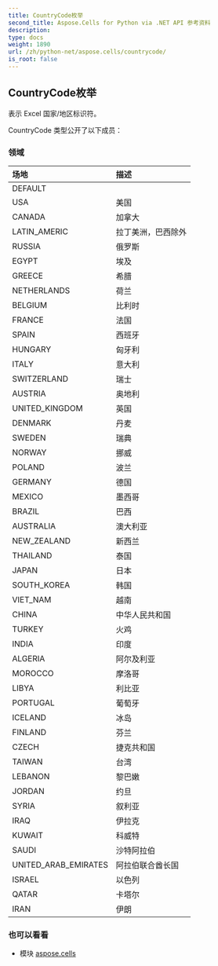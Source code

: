 ```yaml
---
title: CountryCode枚举
second_title: Aspose.Cells for Python via .NET API 参考资料
description:
type: docs
weight: 1890
url: /zh/python-net/aspose.cells/countrycode/
is_root: false
---
```

## CountryCode枚举
表示 Excel 国家/地区标识符。



CountryCode 类型公开了以下成员：

### 领域
|场地|描述|
| :- | :- |
| DEFAULT |  |
| USA |美国|
| CANADA |加拿大|
| LATIN_AMERIC |拉丁美洲，巴西除外|
| RUSSIA |俄罗斯|
| EGYPT |埃及|
| GREECE |希腊|
| NETHERLANDS |荷兰|
| BELGIUM |比利时|
| FRANCE |法国|
| SPAIN |西班牙|
| HUNGARY |匈牙利|
| ITALY |意大利|
| SWITZERLAND |瑞士|
| AUSTRIA |奥地利|
| UNITED_KINGDOM |英国|
| DENMARK |丹麦|
| SWEDEN |瑞典|
| NORWAY |挪威|
| POLAND |波兰|
| GERMANY |德国|
| MEXICO |墨西哥|
| BRAZIL |巴西|
| AUSTRALIA |澳大利亚|
| NEW_ZEALAND |新西兰|
| THAILAND |泰国|
| JAPAN |日本|
| SOUTH_KOREA |韩国|
| VIET_NAM |越南|
| CHINA |中华人民共和国|
| TURKEY |火鸡|
| INDIA |印度|
| ALGERIA |阿尔及利亚|
| MOROCCO |摩洛哥|
| LIBYA |利比亚|
| PORTUGAL |葡萄牙|
| ICELAND |冰岛|
| FINLAND |芬兰|
| CZECH |捷克共和国|
| TAIWAN |台湾|
| LEBANON |黎巴嫩|
| JORDAN |约旦|
| SYRIA |叙利亚|
| IRAQ |伊拉克|
| KUWAIT |科威特|
| SAUDI |沙特阿拉伯|
| UNITED_ARAB_EMIRATES |阿拉伯联合酋长国|
| ISRAEL |以色列|
| QATAR |卡塔尔|
| IRAN |伊朗|



### 也可以看看
* 模块 [aspose.cells](..)
